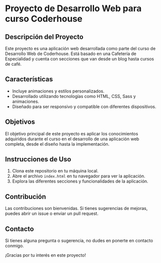# Proyecto de Desarrollo Web para curso Coderhouse

## Descripción del Proyecto

Este proyecto es una aplicación web desarrollada como parte del curso de Desarrollo Web de Coderhouse. Está basado en una Cafetería de Especialidad y cuenta con secciones que van desde un blog hasta cursos de café.

## Características

- Incluye animaciones y estilos personalizados.
- Desarrollado utilizando tecnologías como HTML, CSS, Sass y animaciones.
- Diseñado para ser responsivo y compatible con diferentes dispositivos.

## Objetivos

El objetivo principal de este proyecto es aplicar los conocimientos adquiridos durante el curso en el desarrollo de una aplicación web completa, desde el diseño hasta la implementación.

## Instrucciones de Uso

1. Clona este repositorio en tu máquina local.
2. Abre el archivo `index.html` en tu navegador para ver la aplicación.
3. Explora las diferentes secciones y funcionalidades de la aplicación.

## Contribución

Las contribuciones son bienvenidas. Si tienes sugerencias de mejoras, puedes abrir un issue o enviar un pull request.

## Contacto

Si tienes alguna pregunta o sugerencia, no dudes en ponerte en contacto conmigo.

¡Gracias por tu interés en este proyecto!
